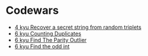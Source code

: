 # Codewars

- [4 kyu Recover a secret string from random triplets](https://github.com/LazuRR/Codewars/blob/solutions/Solutions/4%20kyu%20Recover%20a%20secret%20string%20from%20random%20triplets.js)
- [6 kyu Counting Duplicates](https://github.com/LazuRR/Codewars/blob/solutions/Solutions/6%20kyu%20Counting%20Duplicates.js)
- [6 kyu Find The Parity Outlier](https://github.com/LazuRR/Codewars/blob/solutions/Solutions/6%20kyu%20Find%20The%20Parity%20Outlier.js)
- [6 kyu Find the odd int](https://github.com/LazuRR/Codewars/blob/solutions/Solutions/6%20kyu%20Find%20the%20odd%20int.js)
 
